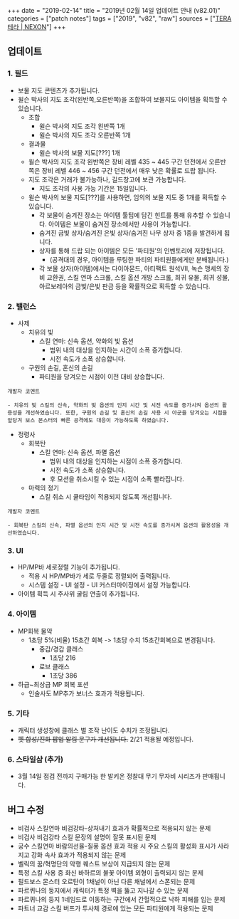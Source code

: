 +++
date = "2019-02-14"
title = "2019년 02월 14일 업데이트 안내 (v82.01)"
categories = ["patch notes"]
tags = ["2019", "v82", "raw"]
sources = ["[TERA 테라 | NEXON](http://tera.nexon.com/news/update/view.aspx?n4articlesn=379)"]
+++

## 업데이트

### **1.** 필드
- 보물 지도 콘텐츠가 추가됩니다.  
- 윌슨 박사의 지도 조각(왼반쪽,오른반쪽)을 조합하여 보물지도 아이템을 획득할 수 있습니다.
  - 조합
    - 윌슨 박사의 지도 조각 왼반쪽 1개
    - 윌슨 박사의 지도 조각 오른반쪽 1개
  - 결과물
    - 윌슨 박사의 보물 지도[???] 1개
  - 윌슨 박사의 지도 조각 왼반쪽은 장비 레벨 435 ~ 445 구간 던전에서 오른반쪽은 장비 레벨 446 ~ 456 구간 던전에서 매우 낮은 확률로 드랍 됩니다.
  - 지도 조각은 거래가 불가능하나, 길드창고에 보관 가능합니다.
    - 지도 조각의 사용 가능 기간은 15일입니다.
  - 윌슨 박사의 보물 지도[???]를 사용하면, 임의의 보물 지도 중 1개를 획득할 수 있습니다.
    - 각 보물이 숨겨진 장소는 아이템 툴팁에 담긴 힌트를 통해 유추할 수 있습니다. 아이템은 보물이 숨겨진 장소에서만 사용이 가능합니다.
    - 숨겨진 금빛 상자/숨겨진 은빛 상자/숨겨진 나무 상자 중 1종을 발견하게 됩니다.
    - 상자를 통해 드랍 되는 아이템은 모든 '파티원'의 인벤토리에 저장됩니다.
      - (공격대의 경우, 아이템을 루팅한 파티의 파티원들에게만 분배됩니다.)
    - 각 보물 상자(아이템)에서는 다이아몬드, 아티팩트 원석VII, 녹슨 맹세의 장비 교환권, 스킬 연마 스크롤, 스킬 옵션 개방 스크롤, 희귀 유물, 희귀 성물, 아르보레아의 금빛/은빛 판금 등을 확률적으로 획득할 수 있습니다.

### **2.** 밸런스
- 사제
  - 치유의 빛
    - 스킬 연마: 신속 옵션, 약화의 빛 옵션
      - 범위 내의 대상을 인지하는 시간이 소폭 증가합니다.
      - 시전 속도가 소폭 상승합니다.
  - 구원의 손길, 혼신의 손길
    - 파티원을 당겨오는 시점이 이전 대비 상승합니다.

```
개발자 코멘트

- 치유의 빛 스킬의 신속, 약화의 빛 옵션의 인지 시간 및 시전 속도를 증가시켜 옵션의 활용성을 개선하였습니다. 또한, 구원의 손길 및 혼신의 손길 사용 시 아군을 당겨오는 시점을 앞당겨 보스 몬스터의 빠른 공격에도 대응이 가능하도록 하였습니다.
```

- 정령사
  - 회복탄
    - 스킬 연마: 신속 옵션, 파멸 옵션
      - 범위 내의 대상을 인지하는 시점이 소폭 증가합니다.
      - 시전 속도가 소폭 상승합니다.
      - 후 모션을 취소시킬 수 있는 시점이 소폭 빨라집니다.
  - 마력의 정기
    - 스킬 취소 시 쿨타임이 적용되지 않도록 개선됩니다.

```
개발자 코멘트

- 회복탄 스킬의 신속, 파멸 옵션의 인지 시간 및 시전 속도를 증가시켜 옵션의 활용성을 개선하였습니다.
```

### **3.** UI
- HP/MP바 세로정렬 기능이 추가됩니다.
  - 적용 시 HP/MP바가 세로 두줄로 정렬되어 출력됩니다.
  - 시스템 설정 - UI 설정 - UI 커스터마이징에서 설정 가능합니다.
- 아이템 획득 시 주사위 굴림 연출이 추가됩니다.

### **4.** 아이템
- MP회복 물약
  - 1초당 5%(비율) 15초간 회복 -> 1초당 수치 15초간회복으로 변경됩니다.
    - 중갑/경갑 클래스
      - 1초당 216
    - 로브 클래스
      - 1초당 386
- 하급~최상급 MP 회복 포션
  - 인술사도 MP추가 보너스 효과가 적용됩니다.

### **5.** 기타
- 캐릭터 생성창에 클래스 별 조작 난이도 수치가 조정됩니다.
- ~~펫 합성/진화 팝업 알림 문구가 개선됩니다.~~ 2/21 적용될 예정입니다.

### **6.** 스타일샵 (추가)
- 3월 14일 점검 전까지 구매가능 한 발키온 정찰대 무기 무자비 시리즈가 판매됩니다.

## 버그 수정

- 비검사 스킬연마 비검강타-상처내기 효과가 확률적으로 적용되지 않는 문제
- 비검사 비검강타 스킬 문장의 설명이 잘못 표시된 문제
- 궁수 스킬연마 바람의선율-질풍 옵션 효과 적용 시 주요 스킬의 활성화 표시가 사라지고 강화 속사 효과가 적용되지 않는 문제
- 벨릭의 꿈/혁명단의 악행 퀘스트 보상이 지급되지 않는 문제
- 특정 스킬 사용 중 화신 바하르의 불꽃 아이템 외형이 출력되지 않는 문제
- 필드보스 몬스터 오르탄이 1채널이 아닌 다른 채널에서 스폰되는 문제
- 파르퀴나의 둥지에서 캐릭터가 특정 벽을 뚫고 지나갈 수 있는 문제
- 파르퀴나의 둥지 1네임드로 이동하는 구간에서 간헐적으로 낙하 피해를 입는 문제
- 파트너 교감 스킬 버프가 투사체 경로에 있는 모든 파티원에게 적용되는 문제
